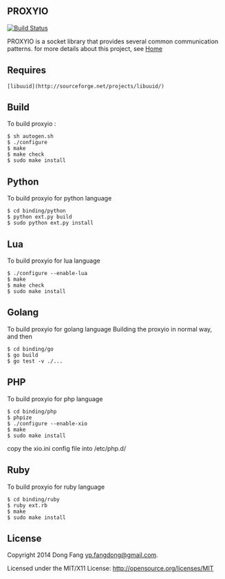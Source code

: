 PROXYIO
-------

[![Build Status](https://api.travis-ci.org/proxyio/xio.png?branch=master)](https://travis-ci.org/proxyio/xio)

PROXYIO is a socket library that provides several common communication patterns.
for more details about this project, see [Home](http://proxyio.org)

Requires
--------

	[libuuid](http://sourceforge.net/projects/libuuid/)


Build
-----
To build proxyio :

	$ sh autogen.sh
	$ ./configure
	$ make
	$ make check
	$ sudo make install

Python
------
To build proxyio for python language

	$ cd binding/python
	$ python ext.py build
	$ sudo python ext.py install

Lua
---
To build proxyio for lua language

	$ ./configure --enable-lua
	$ make
	$ make check
	$ sudo make install

Golang
-------
To build proxyio for golang language Building the proxyio in normal way, and then

	$ cd binding/go
	$ go build
	$ go test -v ./...

PHP
---
To build proxyio for php language

	$ cd binding/php
	$ phpize
	$ ./configure --enable-xio
	$ make
	$ sudo make install

copy the xio.ini config file into /etc/php.d/

Ruby
----
To build proxyio for ruby language

	$ cd binding/ruby
	$ ruby ext.rb
	$ make
	$ sudo make install

License
-------
Copyright 2014 Dong Fang <yp.fangdong@gmail.com>.

Licensed under the MIT/X11 License: http://opensource.org/licenses/MIT

